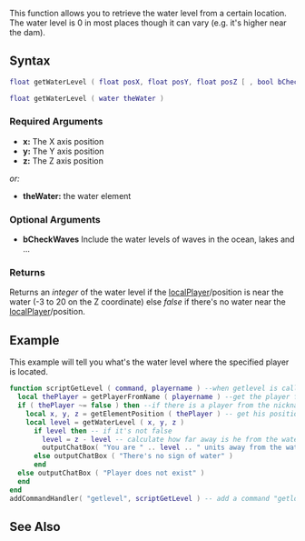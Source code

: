 This function allows you to retrieve the water level from a certain location. The water level is 0 in most places though it can vary (e.g. it's higher near the dam).

Syntax
------

``` lua
float getWaterLevel ( float posX, float posY, float posZ [ , bool bCheckWaves = false ] )
```

``` lua
float getWaterLevel ( water theWater )
```

### Required Arguments

-   **x:** The X axis position
-   **y:** The Y axis position
-   **z:** The Z axis position

*or:*

-   **theWater:** the water element

### Optional Arguments

-   **bCheckWaves** Include the water levels of waves in the ocean, lakes and ...

### Returns

Returns an *integer* of the water level if the [localPlayer](/docs/localPlayer.md "wikilink")/position is near the water (-3 to 20 on the Z coordinate) else *false* if there's no water near the [localPlayer](/localPlayer.md "wikilink")/position.

Example
-------

This example will tell you what's the water level where the specified player is located.

``` lua
function scriptGetLevel ( command, playername ) --when getlevel is called
  local thePlayer = getPlayerFromName ( playername ) --get the player from nickname
  if ( thePlayer ~= false ) then --if there is a player from the nickname
    local x, y, z = getElementPosition ( thePlayer ) -- get his position
    local level = getWaterLevel ( x, y, z )
      if level then -- if it's not false
        level = z - level -- calculate how far away is he from the water
        outputChatBox( "You are " .. level .. " units away from the water!", source )
      else outputChatBox ( "There's no sign of water" )
      end
  else outputChatBox ( "Player does not exist" )
  end
end
addCommandHandler( "getlevel", scriptGetLevel ) -- add a command "getloc" which
```

See Also
--------
